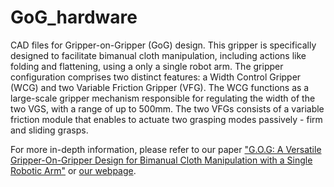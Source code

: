 # GoG_hardware

CAD files for Gripper-on-Gripper (GoG) design. This gripper is specifically designed to facilitate bimanual cloth manipulation, including actions like folding and flattening, using a only a single robot arm. The gripper configuration comprises two distinct features: a Width Control Gripper (WCG) and two Variable Friction Gripper (VFG). The WCG functions as a large-scale gripper mechanism responsible for regulating the width of the two VGS, with a range of up to 500mm. The two VFGs consists of a variable friction module that enables to actuate two grasping modes passively - firm and sliding grasps.

For more in-depth information, please refer to our paper ["G.O.G: A Versatile Gripper-On-Gripper Design for Bimanual Cloth Manipulation with a Single Robotic Arm"](https://ieeexplore.ieee.org/abstract/document/10410659) or [our webpage](https://sites.google.com/view/gripperongripper).
